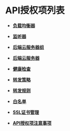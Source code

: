 # API授权项列表<a name="zh-cn_topic_0142009630"></a>

-   **[负载均衡器](负载均衡器-75.md)**  

-   **[监听器](监听器-76.md)**  

-   **[后端云服务器组](后端云服务器组-77.md)**  

-   **[后端云服务器](后端云服务器-78.md)**  

-   **[健康检查](健康检查-79.md)**  

-   **[转发策略](转发策略-80.md)**  

-   **[转发规则](转发规则-81.md)**  

-   **[白名单](白名单-82.md)**  

-   **[SSL证书管理](SSL证书管理-83.md)**  

-   **[API授权项注意事项](API授权项注意事项.md)**  


